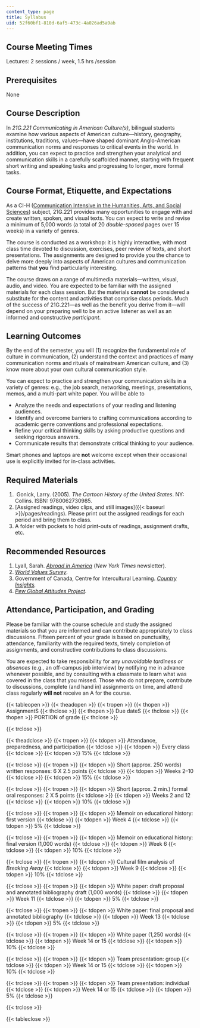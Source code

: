 ```yaml
---
content_type: page
title: Syllabus
uid: 52f60bf1-810d-6af5-473c-4a026ad5a9ab
---
```


Course Meeting Times
--------------------

Lectures: 2 sessions / week, 1.5 hrs /session

Prerequisites
-------------

None

Course Description
------------------

In _21G.221 Communicating in American Culture(s)_, bilingual students examine how various aspects of American culture—history, geography, institutions, traditions, values—have shaped dominant Anglo-American communication norms and responses to critical events in the world. In addition, you can expect to practice and strengthen your analytical and communication skills in a carefully scaffolded manner, starting with frequent short writing and speaking tasks and progressing to longer, more formal tasks.

Course Format, Etiquette, and Expectations
------------------------------------------

As a CI-H ([Communication Intensive in the Humanities, Arts, and Social Sciences](https://registrar.mit.edu/registration-academics/academic-requirements/communication-requirement/ci-hhw-subjects)) subject, 21G.221 provides many opportunities to engage with and create written, spoken, and visual texts. You can expect to write and revise a minimum of 5,000 words (a total of 20 _double-spaced_ pages over 15 weeks) in a variety of genres.

The course is conducted as a workshop: it is highly interactive, with most class time devoted to discussion, exercises, peer review of texts, and short presentations. The assignments are designed to provide you the chance to delve more deeply into aspects of American cultures and communication patterns that **you** find particularly interesting.

The course draws on a range of multimedia materials—written, visual, audio, and video. You are expected to be familiar with the assigned materials for each class session. But the materials **cannot** be considered a substitute for the content and activities that comprise class periods. Much of the success of 21G.221—as well as the benefit you derive from it—will depend on your preparing well to be an active listener as well as an informed and constructive _participant_.

Learning Outcomes
-----------------

By the end of the semester, you will (1) recognize the fundamental role of culture in communication, (2) understand the context and practices of many communication norms and rituals of mainstream American culture, and (3) know more about your own cultural communication style.

You can expect to practice and strengthen your communication skills in a variety of genres: e.g., the job search, networking, meetings, presentations, memos, and a multi-part white paper. You will be able to

*   Analyze the needs and expectations of your reading and listening audiences.
*   Identify and overcome barriers to crafting communications according to academic genre conventions and professional expectations.
*   Refine your critical thinking skills by asking productive questions and seeking rigorous answers.
*   Communicate results that demonstrate critical thinking to your audience.

Smart phones and laptops are **not** welcome except when their occasional use is explicitly invited for in-class activities.

Required Materials
------------------

1.   Gonick, Larry. (2005). _The_ _Cartoon History of the United States_. NY: Collins. ISBN: 9780062730985.
2.  [Assigned readings, video clips, and still images]({{< baseurl >}}/pages/readings). Please print out the assigned readings for each period and bring them to class.
3.  A folder with pockets to hold print-outs of readings, assignment drafts, etc.

Recommended Resources
---------------------

1.  Lyall, Sarah. _[Abroad in America](https://www.nytimes.com/2018/10/02/us/politics/abroad-in-america-politics.html)_ (_New York Times_ newsletter).
2.  _[World Values Survey](http://www.worldvaluessurvey.org/wvs.jsp)_.
3.  Government of Canada, Centre for Intercultural Learning. _[Country Insights](https://www.international.gc.ca/cil-cai/country_insights-apercus_pays/countryinsights-apercuspays.aspx?lang=eng)._
4.  _[Pew Global Attitudes Project](https://www.pewresearch.org/global/)._

Attendance, Participation, and Grading
--------------------------------------

Please be familiar with the course schedule and study the assigned materials so that you are informed and can contribute appropriately to class discussions. Fifteen percent of your grade is based on punctuality, attendance, familiarity with the required texts, timely completion of assignments, and constructive contributions to class discussions.

You are expected to take responsibility for any _unavoidable tardiness or absences_ (e.g., an off-campus job interview) by notifying me in advance whenever possible, and by consulting with a classmate to learn what was covered in the class that you missed. Those who do not prepare, contribute to discussions, complete (and hand in) assignments on time, and attend class regularly **will not** receive an A for the course.

{{< tableopen >}}
{{< theadopen >}}
{{< tropen >}}
{{< thopen >}}
AssignmentS
{{< thclose >}}
{{< thopen >}}
Due dateS
{{< thclose >}}
{{< thopen >}}
PORTION of grade
{{< thclose >}}

{{< trclose >}}

{{< theadclose >}}
{{< tropen >}}
{{< tdopen >}}
Attendance, preparedness, and participation
{{< tdclose >}}
{{< tdopen >}}
Every class
{{< tdclose >}}
{{< tdopen >}}
15%
{{< tdclose >}}

{{< trclose >}}
{{< tropen >}}
{{< tdopen >}}
Short (approx. 250 words) written responses: 6 X 2.5 points
{{< tdclose >}}
{{< tdopen >}}
Weeks 2–10
{{< tdclose >}}
{{< tdopen >}}
15%
{{< tdclose >}}

{{< trclose >}}
{{< tropen >}}
{{< tdopen >}}
Short (approx. 2 min.) formal oral responses: 2 X 5 points
{{< tdclose >}}
{{< tdopen >}}
Weeks 2 and 12
{{< tdclose >}}
{{< tdopen >}}
10%
{{< tdclose >}}

{{< trclose >}}
{{< tropen >}}
{{< tdopen >}}
Memoir on educational history: first version
{{< tdclose >}}
{{< tdopen >}}
Week 4
{{< tdclose >}}
{{< tdopen >}}
5%
{{< tdclose >}}

{{< trclose >}}
{{< tropen >}}
{{< tdopen >}}
Memoir on educational history: final version (1,000 words)
{{< tdclose >}}
{{< tdopen >}}
Week 6
{{< tdclose >}}
{{< tdopen >}}
10%
{{< tdclose >}}

{{< trclose >}}
{{< tropen >}}
{{< tdopen >}}
Cultural film analysis of _Breaking Away_
{{< tdclose >}}
{{< tdopen >}}
Week 9
{{< tdclose >}}
{{< tdopen >}}
10%
{{< tdclose >}}

{{< trclose >}}
{{< tropen >}}
{{< tdopen >}}
White paper: draft proposal and annotated bibliography draft (1,000 words)
{{< tdclose >}}
{{< tdopen >}}
Week 11
{{< tdclose >}}
{{< tdopen >}}
5%
{{< tdclose >}}

{{< trclose >}}
{{< tropen >}}
{{< tdopen >}}
White paper: final proposal and annotated bibliography
{{< tdclose >}}
{{< tdopen >}}
Week 13
{{< tdclose >}}
{{< tdopen >}}
5%
{{< tdclose >}}

{{< trclose >}}
{{< tropen >}}
{{< tdopen >}}
White paper (1,250 words)
{{< tdclose >}}
{{< tdopen >}}
Week 14 or 15
{{< tdclose >}}
{{< tdopen >}}
10%
{{< tdclose >}}

{{< trclose >}}
{{< tropen >}}
{{< tdopen >}}
Team presentation: group
{{< tdclose >}}
{{< tdopen >}}
Week 14 or 15
{{< tdclose >}}
{{< tdopen >}}
10%
{{< tdclose >}}

{{< trclose >}}
{{< tropen >}}
{{< tdopen >}}
Team presentation: individual
{{< tdclose >}}
{{< tdopen >}}
Week 14 or 15
{{< tdclose >}}
{{< tdopen >}}
5%
{{< tdclose >}}

{{< trclose >}}

{{< tableclose >}}
